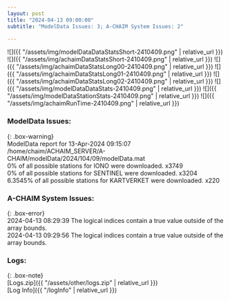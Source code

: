 ```yaml
---
layout: post
title: "2024-04-13 09:00:00"
subtitle: "ModelData Issues: 3; A-CHAIM System Issues: 2"

---
```


![]({{ "/assets/img/modelDataDataStatsShort-2410409.png" | relative_url }})
![]({{ "/assets/img/achaimDataStatsShort-2410409.png" | relative_url }})
![]({{ "/assets/img/achaimDataStatsLong00-2410409.png" | relative_url }})
![]({{ "/assets/img/achaimDataStatsLong01-2410409.png" | relative_url }})
![]({{ "/assets/img/achaimDataStatsLong02-2410409.png" | relative_url }})
![]({{ "/assets/img/modelDataDataStats-2410409.png" | relative_url }})
![]({{ "/assets/img/modelDataStationStats-2410409.png" | relative_url }})
![]({{ "/assets/img/achaimRunTime-2410409.png" | relative_url }})


### ModelData Issues:  
  
{: .box-warning}  
 ModelData report for 13-Apr-2024 09:15:07   
 /home/chaim/ACHAIM_SERVER/A-CHAIM/modelData/2024/104/09/modelData.mat   
 0% of all possible stations for IONO were downloaded. x3749   
 0% of all possible stations for SENTINEL were downloaded. x3204   
 6.3545% of all possible stations for KARTVERKET were downloaded. x220   
  
### A-CHAIM System Issues:  
  
{: .box-error}  
2024-04-13 08:29:39 The logical indices contain a true value outside of the array bounds.  
2024-04-13 09:29:56 The logical indices contain a true value outside of the array bounds.  

### Logs:  
  
{: .box-note}  
[Logs.zip]({{ "/assets/other/logs.zip" | relative_url }})  
[Log Info]({{ "/logInfo" | relative_url }})  
